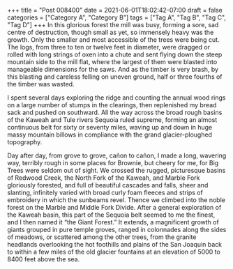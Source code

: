 +++
title = "Post 008400"
date = 2021-06-01T18:02:42-07:00
draft = false
categories = ["Category A", "Category B"]
tags = ["Tag A", "Tag B", "Tag C", "Tag D"]
+++
In this glorious forest the mill was busy, forming a sore, sad centre of destruction, though small as yet, so immensely heavy was the growth. Only the smaller and most accessible of the trees were being cut. The logs, from three to ten or twelve feet in diameter, were dragged or rolled with long strings of oxen into a chute and sent flying down the steep mountain side to the mill flat, where the largest of them were blasted into manageable dimensions for the saws. And as the timber is very brash, by this blasting and careless felling on uneven ground, half or three fourths of the timber was wasted.

I spent several days exploring the ridge and counting the annual wood rings on a large number of stumps in the clearings, then replenished my bread sack and pushed on southward. All the way across the broad rough basins of the Kaweah and Tule rivers Sequoia ruled supreme, forming an almost continuous belt for sixty or seventy miles, waving up and down in huge massy mountain billows in compliance with the grand glacier-ploughed topography.

Day after day, from grove to grove, cañon to cañon, I made a long, wavering way, terribly rough in some places for Brownie, but cheery for me, for Big Trees were seldom out of sight. We crossed the rugged, picturesque basins of Redwood Creek, the North Fork of the Kaweah, and Marble Fork gloriously forested, and full of beautiful cascades and falls, sheer and slanting, infinitely varied with broad curly foam fleeces and strips of embroidery in which the sunbeams revel. Thence we climbed into the noble forest on the Marble and Middle Fork Divide. After a general exploration of the Kaweah basin, this part of the Sequoia belt seemed to me the finest, and I then named it “the Giant Forest.” It extends, a magnificent growth of giants grouped in pure temple groves, ranged in colonnades along the sides of meadows, or scattered among the other trees, from the granite headlands overlooking the hot foothills and plains of the San Joaquin back to within a few miles of the old glacier fountains at an elevation of 5000 to 8400 feet above the sea.
